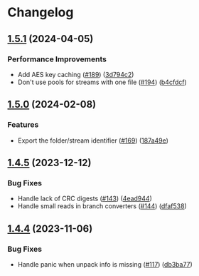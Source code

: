 # Changelog

## [1.5.1](https://github.com/bodgit/sevenzip/compare/v1.5.0...v1.5.1) (2024-04-05)


### Performance Improvements

* Add AES key caching ([#189](https://github.com/bodgit/sevenzip/issues/189)) ([3d794c2](https://github.com/bodgit/sevenzip/commit/3d794c26c683fe80def4496d49106679b868ae2e))
* Don't use pools for streams with one file ([#194](https://github.com/bodgit/sevenzip/issues/194)) ([b4cfdcf](https://github.com/bodgit/sevenzip/commit/b4cfdcfe0a64380d64c112d41a870dc8c33c1274))

## [1.5.0](https://github.com/bodgit/sevenzip/compare/v1.4.5...v1.5.0) (2024-02-08)


### Features

* Export the folder/stream identifier ([#169](https://github.com/bodgit/sevenzip/issues/169)) ([187a49e](https://github.com/bodgit/sevenzip/commit/187a49e243ec0618b527851fcee0503d8436e7c2))

## [1.4.5](https://github.com/bodgit/sevenzip/compare/v1.4.4...v1.4.5) (2023-12-12)


### Bug Fixes

* Handle lack of CRC digests ([#143](https://github.com/bodgit/sevenzip/issues/143)) ([4ead944](https://github.com/bodgit/sevenzip/commit/4ead944ad71398931b70a09ea40ba9ce742f4bf7))
* Handle small reads in branch converters ([#144](https://github.com/bodgit/sevenzip/issues/144)) ([dfaf538](https://github.com/bodgit/sevenzip/commit/dfaf538402be45e6cd12064b3d49e7496d2b22f4))

## [1.4.4](https://github.com/bodgit/sevenzip/compare/v1.4.3...v1.4.4) (2023-11-06)


### Bug Fixes

* Handle panic when unpack info is missing ([#117](https://github.com/bodgit/sevenzip/issues/117)) ([db3ba77](https://github.com/bodgit/sevenzip/commit/db3ba775286aa4efce8fdd1c398bf2bd4dfba37d))
